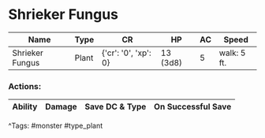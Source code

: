 # Shrieker Fungus

| Name | Type | CR | HP | AC | Speed |
|------|------|----|----|----|-------|
| Shrieker Fungus | Plant | {'cr': '0', 'xp': 0} | 13 (3d8) | 5 | walk: 5 ft. |

### Actions:

| Ability | Damage | Save DC & Type | On Successful Save |
|---------|--------|----------------|--------------------|


^Tags: #monster #type_plant